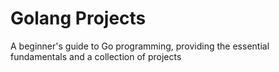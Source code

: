 # Golang Projects
A beginner's guide to Go programming, providing the essential fundamentals and a collection of projects
